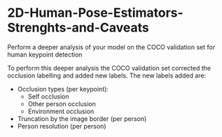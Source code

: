 # 2D-Human-Pose-Estimators-Strenghts-and-Caveats
Perform a deeper analysis of your model on the COCO validation set for human keypoint detection

To perform this deeper analysis the COCO validation set corrected the occlusion labelling and added new labels. The new labels added are:
- Occlusion types (per keypoint):
  - Self occlusion
  - Other person occlusion
  - Environment occlusion
- Truncation by the image border (per person)
- Person resolution (per person)

